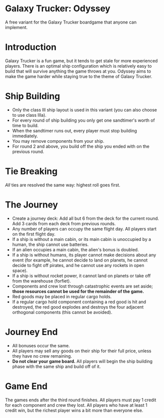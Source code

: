 # Galaxy Trucker: Odyssey
A free variant for the Galaxy Trucker boardgame that anyone can implement.

# Introduction
Galaxy Trucker is a fun game, but it tends to get stale for more experienced players. There is an optimal ship configuration which is relatively easy to build that will survive anything the game throws at you. Odyssey aims to make the game harder while staying true to the theme of Galaxy Trucker.

# Ship Building
* Only the class III ship layout is used in this variant (you can also choose to use class IIIa).
* For every round of ship building you only get one sandtimer's worth of time to build.
* When the sandtimer runs out, every player must stop building immediately.
* You may remove components from your ship.
* For round 2 and above, you build off the ship you ended with on the previous round.

# Tie Breaking
*All* ties are resolved the same way: highest roll goes first.

# The Journey
* Create a journey deck: Add all but 6 from the deck for the current round. Add 3 cards from each deck from previous rounds.
* Any number of players can occupy the same flight day. All players start on the first flight day.
* If a ship is without a main cabin, or its main cabin is unoccupied by a human, the ship cannot use batteries.
* If an alien occupies a main cabin, the alien's bonus is doubled.
* If a ship is without humans, its player cannot make decisions about any event (for example, he cannot decide to land on planets, he cannot decide to fight off pirates, and he cannot use any rockets in open space).
* If a ship is without rocket power, it cannot land on planets or take off from the warehouse (forfiet).
* Components and crew lost through catastrophic events are set aside; **those resources cannot be used for the remainder of the game.**
* Red goods may be placed in regular cargo holds.
* If a regular cargo hold component containing a red good is hit and destroyed, the red good explodes and destroys the four adjacent orthogonal components (this cannot be avoided).


# Journey End
* All bonuses occur the same.
* All players may sell any goods on their ship for their full price, unless they have no crew remaining.
* **Do not clear your game board.** All players will begin the ship building phase with the same ship and build off of it.

# Game End
The games ends after the third round finishes. All players must pay 1 credit for each component and crew they lost. All players who have at least 1 credit win, but the richest player wins a bit more than everyone else.
